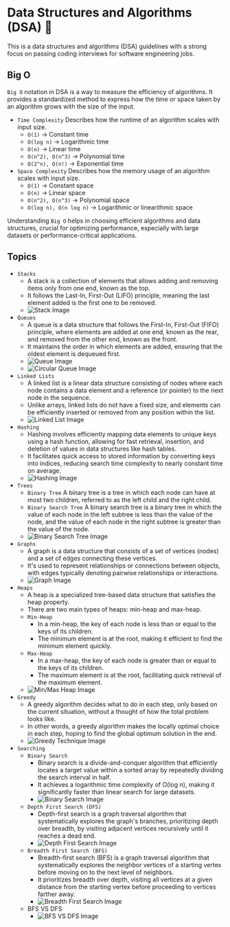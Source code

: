 # Data Structures and Algorithms (DSA) 🌈

This is a data structures and algorithms (DSA) guidelines with a strong focus on passing coding interviews for software engineering jobs.

## Big O

`Big O` notation in DSA is a way to measure the efficiency of algorithms.
It provides a standardized method to express how the time or space taken by an algorithm grows with the size of the input.

- `Time Complexity` Describes how the runtime of an algorithm scales with input size.
  - `O(1)` -> Constant time
  - `O(log n)` -> Logarithmic time
  - `O(n)` -> Linear time
  - `O(n^2), O(n^3)` -> Polynomial time
  - `O(2^n), O(n!)` -> Exponential time
- `Space Complexity` Describes how the memory usage of an algorithm scales with input size.
  - `O(1)` -> Constant space
  - `O(n)` -> Linear space
  - `O(n^2), O(n^3)` -> Polynomial space
  - `O(log n), O(n log n)` -> Logarithmic or linearithmic space

Understanding `Big O` helps in choosing efficient algorithms and data structures,
crucial for optimizing performance, especially with large datasets or performance-critical applications.

## Topics

- `Stacks`
  - A stack is a collection of elements that allows adding and removing items only from one end, known as the top.
  - It follows the Last-In, First-Out (LIFO) principle, meaning the last element added is the first one to be removed.
  - ![Stack Image](https://cdn.programiz.com/sites/tutorial2program/files/stack-operations.png)
- `Queues`
  - A queue is a data structure that follows the First-In, First-Out (FIFO) principle, where elements are added at one end, known as the rear, and removed from the other end, known as the front.
  - It maintains the order in which elements are added, ensuring that the oldest element is dequeued first.
  - ![Queue Image](https://media.geeksforgeeks.org/wp-content/cdn-uploads/20221213113312/Queue-Data-Structures.png)
  - ![Circular Queue Image](https://files.codingninjas.in/article_images/advantages-of-circular-queue-over-linear-queue-6-1674054204.webp)
- `Linked Lists`
  - A linked list is a linear data structure consisting of nodes where each node contains a data element and a reference (or pointer) to the next node in the sequence.
  - Unlike arrays, linked lists do not have a fixed size, and elements can be efficiently inserted or removed from any position within the list.
  - ![Linked List Image](https://media.geeksforgeeks.org/wp-content/uploads/20220712172013/Singlelinkedlist.png)
- `Hashing`
  - Hashing involves efficiently mapping data elements to unique keys using a hash function, allowing for fast retrieval, insertion, and deletion of values in data structures like hash tables.
  - It facilitates quick access to stored information by converting keys into indices, reducing search time complexity to nearly constant time on average.
  - ![Hashing Image](https://media.geeksforgeeks.org/wp-content/cdn-uploads/20221220111537/ComponentsofHashing.png)
- `Trees`
  - `Binary Tree` A binary tree is a tree in which each node can have at most two children, referred to as the left child and the right child.
  - `Binary Search Tree` A binary search tree is a binary tree in which the value of each node in the left subtree is less than the value of the node, and the value of each node in the right subtree is greater than the value of the node.
  - ![Binary Search Tree Image](https://www.guru99.com/images/1/020820_0600_BinarySearc1.png)
- `Graphs`
  - A graph is a data structure that consists of a set of vertices (nodes) and a set of edges connecting these vertices.
  - It's used to represent relationships or connections between objects, with edges typically denoting pairwise relationships or interactions.
  - ![Graph Image](https://www.simplilearn.com/ice9/free_resources_article_thumb/Graph%20Data%20Structure%20-%20Soni/add-vertex-operation-on-graph-in-data-structure.png)
- `Heaps`
  - A heap is a specialized tree-based data structure that satisfies the heap property.
  - There are two main types of heaps: min-heap and max-heap.
  - `Min-Heap`
    - In a min-heap, the key of each node is less than or equal to the keys of its children.
    - The minimum element is at the root, making it efficient to find the minimum element quickly.
  - `Max-Heap`
    - In a max-heap, the key of each node is greater than or equal to the keys of its children.
    - The maximum element is at the root, facilitating quick retrieval of the maximum element.
  - ![Min/Max Heap Image](https://www.sahinarslan.tech/static/33612c8f7085780219124e552494212f/e46b2/heap-binary-heap-anatomy.webp)
- `Greedy`
  - A greedy algorithm decides what to do in each step, only based on the current situation, without a thought of how the total problem looks like.
  - In other words, a greedy algorithm makes the locally optimal choice in each step, hoping to find the global optimum solution in the end.
  - ![Greedy Technique Image](https://cdn.botpenguin.com/assets/website/Greedy_Algorithm_19db670e50.webp)
- `Searching`
  - `Binary Search`
    - Binary search is a divide-and-conquer algorithm that efficiently locates a target value within a sorted array by repeatedly dividing the search interval in half.
    - It achieves a logarithmic time complexity of O(log n), making it significantly faster than linear search for large datasets.
    - ![Binary Search Image](https://miro.medium.com/v2/resize:fit:1200/1*M8nxu1oYQy2vpWRjlVdXNA.png)
  - `Depth First Search (DFS)`
    - Depth-first search is a graph traversal algorithm that systematically explores the graph's branches, prioritizing depth over breadth, by visiting adjacent vertices recursively until it reaches a dead end.
    - ![Depth First Search Image](https://www.boardinfinity.com/blog/content/images/2022/10/9fa1119.jpg)
  - `Breadth First Search (BFS)`
    - Breadth-first search (BFS) is a graph traversal algorithm that systematically explores the neighbor vertices of a starting vertex before moving on to the next level of neighbors.
    - It prioritizes breadth over depth, visiting all vertices at a given distance from the starting vertex before proceeding to vertices farther away.
    - ![Breadth First Search Image](https://cdn.hackr.io/uploads/posts/attachments/41Y3Tl3kaPqGDVBPKFjJ1dYYrA33iss48iMklm7h.png)
  - BFS VS DFS
    - ![BFS VS DFS Image](<https://media.geeksforgeeks.org/wp-content/uploads/20240219134945/bfs-vs-dfs-(1).png>)
